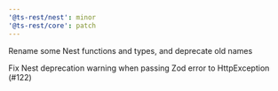 ```yaml
---
'@ts-rest/nest': minor
'@ts-rest/core': patch
---
```


Rename some Nest functions and types, and deprecate old names

Fix Nest deprecation warning when passing Zod error to HttpException (#122)
